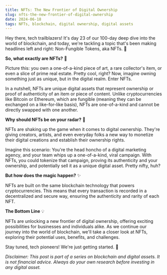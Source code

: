 ```yaml
---
title: NFTs: The New Frontier of Digital Ownership
slug: nfts-the-new-frontier-of-digital-ownership
date: 2024-06-18
tags: NFTs, blockchain, digital ownership, digital assets
---
```


Hey there, tech trailblazers! It's day 23 of our 100-day deep dive into the world of blockchain, and today, we're tackling a topic that's been making headlines left and right: Non-Fungible Tokens, aka NFTs. 🚀

**So, what exactly are NFTs?** 🤔

Picture this: you own a one-of-a-kind piece of art, a rare collector's item, or even a slice of prime real estate. Pretty cool, right? Now, imagine owning something just as unique, but in the digital realm. Enter NFTs.

In a nutshell, NFTs are unique digital assets that represent ownership or proof of authenticity of an item or piece of content. Unlike cryptocurrencies like Bitcoin or Ethereum, which are fungible (meaning they can be exchanged on a like-for-like basis), NFTs are one-of-a-kind and cannot be directly swapped with one another.

**Why should NFTs be on your radar?** 📡

NFTs are shaking up the game when it comes to digital ownership. They're giving creators, artists, and even everyday folks a new way to monetize their digital creations and establish their ownership rights.

Imagine this scenario: You're the head honcho of a digital marketing agency, and your team whips up a one-of-a-kind, viral campaign. With NFTs, you could tokenize that campaign, proving its authenticity and your ownership, and potentially sell it as a unique digital asset. Pretty nifty, huh?

**But how does the magic happen?** ✨

NFTs are built on the same blockchain technology that powers cryptocurrencies. This means that every transaction is recorded in a decentralized and secure way, ensuring the authenticity and rarity of each NFT.

**The Bottom Line** 💡

NFTs are unlocking a new frontier of digital ownership, offering exciting possibilities for businesses and individuals alike. As we continue our journey into the world of blockchain, we'll take a closer look at NFTs, exploring their potential uses, benefits, and challenges.

Stay tuned, tech pioneers! We're just getting started. 🎉

*Disclaimer: This post is part of a series on blockchain and digital assets. It is not financial advice. Always do your own research before investing in any digital asset.*
